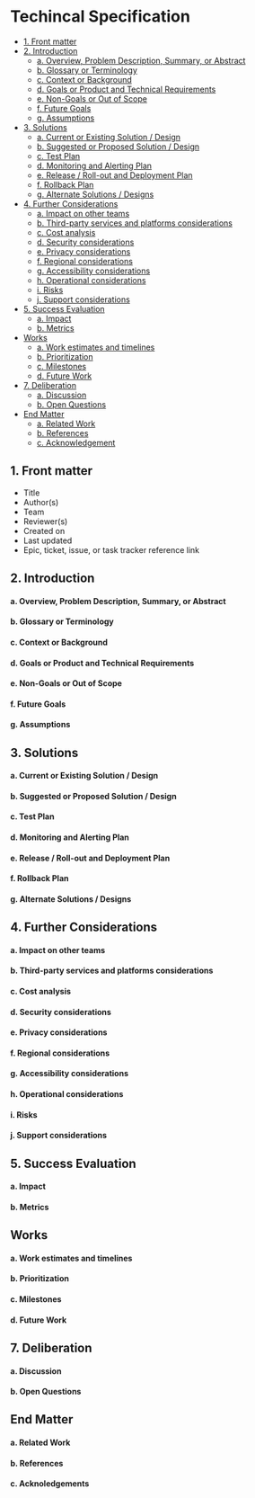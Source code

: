 <!-- doc https://stackoverflow.blog/2020/04/06/a-practical-guide-to-writing-technical-specs/ -->
<!-- md gen https://ecotrust-canada.github.io/markdown-toc/-->

# Techincal Specification

- [1. Front matter](#1-front-matter)
- [2. Introduction](#2-introduction)
    + [a. Overview, Problem Description, Summary, or Abstract](#a-overview--problem-description--summary--or-abstract)
    + [b. Glossary or Terminology](#b-glossary-or-terminology)
    + [c. Context or Background](#c-context-or-background)
    + [d. Goals or Product and Technical Requirements](#d-goals-or-product-and-technical-requirements)
    + [e. Non-Goals or Out of Scope](#e-non-goals-or-out-of-scope)
    + [f. Future Goals](#f-future-goals)
    + [g. Assumptions](#g-assumptions)
- [3. Solutions](#3-solutions)
    + [a. Current or Existing Solution / Design](#a-current-or-existing-solution---design)
    + [b. Suggested or Proposed Solution / Design](#b-suggested-or-proposed-solution---design)
    + [c. Test Plan](#c-test-plan)
    + [d. Monitoring and Alerting Plan](#d-monitoring-and-alerting-plan)
    + [e. Release / Roll-out and Deployment Plan](#e-release---roll-out-and-deployment-plan)
    + [f. Rollback Plan](#f-rollback-plan)
    + [g. Alternate Solutions / Designs](#g-alternate-solutions---designs)
- [4. Further Considerations](#4-further-considerations)
    + [a. Impact on other teams](#a-impact-on-other-teams)
    + [b. Third-party services and platforms considerations](#b-third-party-services-and-platforms-considerations)
    + [c. Cost analysis](#c-cost-analysis)
    + [d. Security considerations](#d-security-considerations)
    + [e. Privacy considerations](#e-privacy-considerations)
    + [f. Regional considerations](#f-regional-considerations)
    + [g. Accessibility considerations](#g-accessibility-considerations)
    + [h. Operational considerations](#h-operational-considerations)
    + [i. Risks](#i-risks)
    + [j. Support considerations](#j-support-considerations)
- [5. Success Evaluation](#5-success-evaluation)
    + [a. Impact](#a-impact)
    + [b. Metrics](#b-metrics)
- [Works](#works)
    + [a. Work estimates and timelines](#a-work-estimates-and-timelines)
    + [b. Prioritization](#b-prioritization)
    + [c. Milestones](#c-milestones)
    + [d. Future Work](#d-future-work)
- [7. Deliberation](#7-deliberation)
    + [a. Discussion](#a-discussion)
    + [b. Open Questions](#b-open-questions)
- [End Matter](#end-matter)
    + [a. Related Work](#a-related-work)
    + [b. References](#b-references)
    + [c. Acknowledgement](#c-acknowledgement)

## 1. Front matter
- Title 
- Author(s)
- Team
- Reviewer(s)
- Created on
- Last updated
- Epic, ticket, issue, or task tracker reference link

## 2. Introduction

#### a. Overview, Problem Description, Summary, or Abstract

#### b. Glossary or Terminology

#### c. Context or Background

#### d. Goals or Product and Technical Requirements

#### e. Non-Goals or Out of Scope

#### f. Future Goals

#### g. Assumptions

## 3. Solutions

#### a. Current or Existing Solution / Design

#### b. Suggested or Proposed Solution / Design 

#### c. Test Plan

#### d. Monitoring and Alerting Plan 

#### e. Release / Roll-out and Deployment Plan

#### f. Rollback Plan

#### g. Alternate Solutions / Designs

## 4. Further Considerations

#### a. Impact on other teams

#### b. Third-party services and platforms considerations

#### c. Cost analysis

#### d. Security considerations

#### e. Privacy considerations

#### f. Regional considerations

#### g. Accessibility considerations

#### h. Operational considerations

#### i. Risks

#### j. Support considerations

## 5. Success Evaluation

#### a. Impact

#### b. Metrics

## Works

#### a. Work estimates and timelines

#### b. Prioritization

#### c. Milestones

#### d. Future Work

## 7. Deliberation

#### a. Discussion

#### b. Open Questions

## End Matter

#### a. Related Work

#### b. References

#### c. Acknoledgements